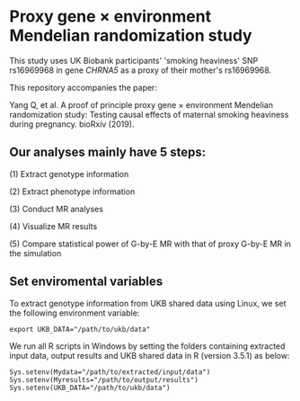 # Proxy gene × environment Mendelian randomization study

This study uses UK Biobank participants' 'smoking heaviness' SNP rs16969968 in gene *CHRNA5* as a proxy of their mother's rs16969968.

This repository accompanies the paper:

Yang Q, et al. A proof of principle proxy gene × environment Mendelian randomization study: Testing causal effects of maternal smoking heaviness during pregnancy. bioRxiv (2019).

## Our analyses mainly have 5 steps:

(1) Extract genotype information

(2) Extract phenotype information

(3) Conduct MR analyses

(4) Visualize MR results

(5) Compare statistical power of G-by-E MR with that of proxy G-by-E MR in the simulation 

## Set enviromental variables

To extract genotype information from UKB shared data using Linux, we set the following environment variable:
```
export UKB_DATA="/path/to/ukb/data"
```

We run all R scripts in Windows by setting the folders containing extracted input data, output results and UKB shared data in R (version 3.5.1) as below:  
```
Sys.setenv(Mydata="/path/to/extracted/input/data")
Sys.setenv(Myresults="/path/to/output/results")
Sys.setenv(UKB_DATA="/path/to/ukb/data")
```
